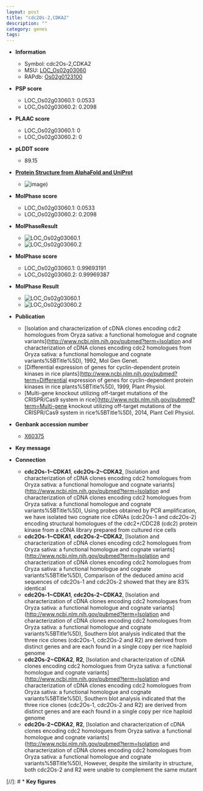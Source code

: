 ```yaml
---
layout: post
title: "cdc2Os-2,CDKA2"
description: ""
category: genes
tags: 
---
```


* **Information**  
    + Symbol: cdc2Os-2,CDKA2  
    + MSU: [LOC_Os02g03060](http://rice.plantbiology.msu.edu/cgi-bin/ORF_infopage.cgi?orf=LOC_Os02g03060)  
    + RAPdb: [Os02g0123100](http://rapdb.dna.affrc.go.jp/viewer/gbrowse_details/irgsp1?name=Os02g0123100)  

* **PSP score**  
    + LOC_Os02g03060.1: 0.0533 
    + LOC_Os02g03060.2: 0.2098 

* **PLAAC score**  
    + LOC_Os02g03060.1: 0 
    + LOC_Os02g03060.2: 0 

* **pLDDT score**
    + 89.15

* **[Protein Structure from AlphaFold and UniProt](https://www.uniprot.org/uniprotkb/P29619/entry#structure)**
    + ![image](https://ricepsp.github.io/images/P/AF-P29619-F1.png))

* **MolPhase score**
    + LOC_Os02g03060.1: 0.0533
    + LOC_Os02g03060.2: 0.2098

* **MolPhaseResult**
    + ![LOC_Os02g03060.1](https://ricepsp.github.io/pictures/LOC_Os02g/LOC_Os02g03060.1.png)
    + ![LOC_Os02g03060.2](https://ricepsp.github.io/pictures/LOC_Os02g/LOC_Os02g03060.2.png)

* **MolPhase score**
    + LOC_Os02g03060.1: 0.99693191
    + LOC_Os02g03060.2: 0.99969387

* **MolPhase Result**
    + ![LOC_Os02g03060.1](https://304243504.github.io/Pictures/LOC_Os02g/LOC_Os02g03060.1.png)
    + ![LOC_Os02g03060.2](https://304243504.github.io/Pictures/LOC_Os02g/LOC_Os02g03060.2.png)

* **Publication**  
    + [Isolation and characterization of cDNA clones encoding cdc2 homologues from Oryza sativa: a functional homologue and cognate variants](http://www.ncbi.nlm.nih.gov/pubmed?term=Isolation and characterization of cDNA clones encoding cdc2 homologues from Oryza sativa: a functional homologue and cognate variants%5BTitle%5D), 1992, Mol Gen Genet.
    + [Differential expression of genes for cyclin-dependent protein kinases in rice plants](http://www.ncbi.nlm.nih.gov/pubmed?term=Differential expression of genes for cyclin-dependent protein kinases in rice plants%5BTitle%5D), 1999, Plant Physiol.
    + [Multi-gene knockout utilizing off-target mutations of the CRISPR/Cas9 system in rice](http://www.ncbi.nlm.nih.gov/pubmed?term=Multi-gene knockout utilizing off-target mutations of the CRISPR/Cas9 system in rice%5BTitle%5D), 2014, Plant Cell Physiol.

* **Genbank accession number**  
    + [X60375](http://www.ncbi.nlm.nih.gov/nuccore/X60375)

* **Key message**  

* **Connection**  
    + __cdc2Os-1~CDKA1__, __cdc2Os-2~CDKA2__, [Isolation and characterization of cDNA clones encoding cdc2 homologues from Oryza sativa: a functional homologue and cognate variants](http://www.ncbi.nlm.nih.gov/pubmed?term=Isolation and characterization of cDNA clones encoding cdc2 homologues from Oryza sativa: a functional homologue and cognate variants%5BTitle%5D), Using probes obtained by PCR amplification, we have isolated two cognate rice cDNAs (cdc2Os-1 and cdc2Os-2) encoding structural homologues of the cdc2+/CDC28 (cdc2) protein kinase from a cDNA library prepared from cultured rice cells
    + __cdc2Os-1~CDKA1__, __cdc2Os-2~CDKA2__, [Isolation and characterization of cDNA clones encoding cdc2 homologues from Oryza sativa: a functional homologue and cognate variants](http://www.ncbi.nlm.nih.gov/pubmed?term=Isolation and characterization of cDNA clones encoding cdc2 homologues from Oryza sativa: a functional homologue and cognate variants%5BTitle%5D), Comparison of the deduced amino acid sequences of cdc2Os-1 and cdc2Os-2 showed that they are 83% identical
    + __cdc2Os-1~CDKA1__, __cdc2Os-2~CDKA2__, [Isolation and characterization of cDNA clones encoding cdc2 homologues from Oryza sativa: a functional homologue and cognate variants](http://www.ncbi.nlm.nih.gov/pubmed?term=Isolation and characterization of cDNA clones encoding cdc2 homologues from Oryza sativa: a functional homologue and cognate variants%5BTitle%5D), Southern blot analysis indicated that the three rice clones (cdc2Os-1, cdc2Os-2 and R2) are derived from distinct genes and are each found in a single copy per rice haploid genome
    + __cdc2Os-2~CDKA2__, __R2__, [Isolation and characterization of cDNA clones encoding cdc2 homologues from Oryza sativa: a functional homologue and cognate variants](http://www.ncbi.nlm.nih.gov/pubmed?term=Isolation and characterization of cDNA clones encoding cdc2 homologues from Oryza sativa: a functional homologue and cognate variants%5BTitle%5D), Southern blot analysis indicated that the three rice clones (cdc2Os-1, cdc2Os-2 and R2) are derived from distinct genes and are each found in a single copy per rice haploid genome
    + __cdc2Os-2~CDKA2__, __R2__, [Isolation and characterization of cDNA clones encoding cdc2 homologues from Oryza sativa: a functional homologue and cognate variants](http://www.ncbi.nlm.nih.gov/pubmed?term=Isolation and characterization of cDNA clones encoding cdc2 homologues from Oryza sativa: a functional homologue and cognate variants%5BTitle%5D), However, despite the similarity in structure, both cdc2Os-2 and R2 were unable to complement the same mutant

[//]: # * **Key figures**  


